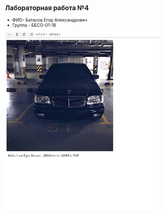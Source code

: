 ## Лабораторная работа №4
- ФИО- Батасов Егор Александрович
- Группа - ББСО-01-18

![Image alt](https://github.com/batasov/oslabs/raw/master/docker/screenshot.png)
